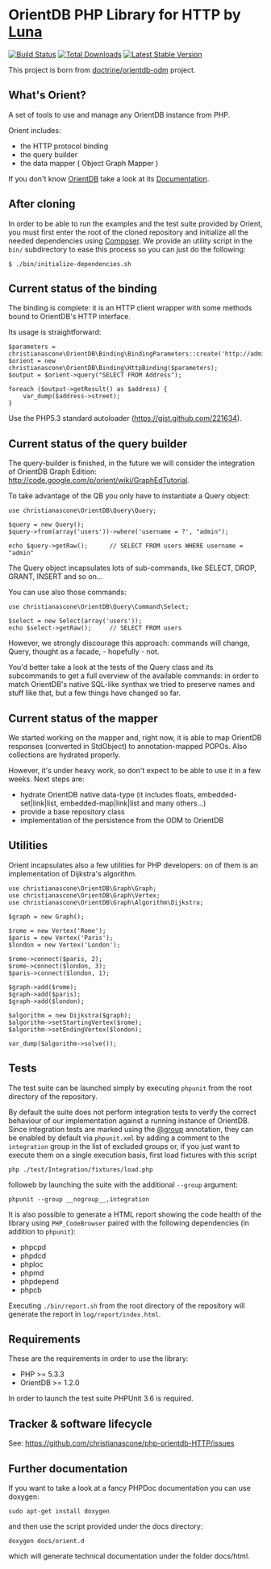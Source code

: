 # OrientDB PHP Library for HTTP by [Luna](http://www.lunaflpartner.it/)

[![Build Status](https://secure.travis-ci.org/christianascone/php-orientdb-HTTP.png?branch=master)](http://secure.travis-ci.org/christianascone/php-orientdb-HTTP)
[![Total Downloads](https://poser.pugx.org/christianascone/php-orientdb-HTTP/downloads.png)](https://packagist.org/packages/christianascone/php-orientdb-HTTP)
[![Latest Stable Version](https://poser.pugx.org/christianascone/php-orientdb-HTTP/v/stable.png)](https://packagist.org/packages/christianascone/php-orientdb-HTTP)

This project is born from [doctrine/orientdb-odm](https://github.com/doctrine/orientdb-odm) project.

## What's Orient?

A set of tools to use and manage any OrientDB instance from PHP.

Orient includes:

* the HTTP protocol binding
* the query builder
* the data mapper ( Object Graph Mapper )

If you don't know [OrientDB](http://www.orientechnologies.com/) take a look at its [Documentation](http://orientdb.com/docs/last/index.html).


## After cloning

In order to be able to run the examples and the test suite provided by Orient, you must first enter the root of
the cloned repository and initialize all the needed dependencies using [Composer](http://getcomposer.org/).
We provide an utility script in the `bin/` subdirectory to ease this process so you can just do the following:

```
$ ./bin/initialize-dependencies.sh
```


## Current status of the binding

The binding is complete: it is an HTTP client wrapper with some methods bound to OrientDB's HTTP interface.

Its usage is straightforward:

```
$parameters = christianascone\OrientDB\Binding\BindingParameters::create('http://admin:admin@127.0.0.1:2480/demo');
$orient = new christianascone\OrientDB\Binding\HttpBinding($parameters);
$output = $orient->query("SELECT FROM Address");

foreach ($output->getResult() as $address) {
    var_dump($address->street);
}
```

Use the PHP5.3 standard autoloader (https://gist.github.com/221634).


## Current status of the query builder

The query-builder is finished, in the future we will consider the integration of OrientDB
Graph Edition: http://code.google.com/p/orient/wiki/GraphEdTutorial.

To take advantage of the QB you only have to instantiate a Query object:

```
use christianascone\OrientDB\Query\Query;

$query = new Query();
$query->from(array('users'))->where('username = ?', "admin");

echo $query->getRaw();      // SELECT FROM users WHERE username = "admin"
```

The Query object incapsulates lots of sub-commands, like SELECT, DROP, GRANT, INSERT
and so on...

You can use also those commands:

```
use christianascone\OrientDB\Query\Command\Select;

$select = new Select(array('users'));
echo $select->getRaw();     // SELECT FROM users
```

However, we strongly discourage this approach: commands will change, Query, thought as a facade, - hopefully - not.

You'd better take a look at the tests of the Query class and its subcommands to get
a full overview of the available commands: in order to match OrientDB's native
SQL-like synthax we tried to preserve names and stuff like that, but a few things
have changed so far.


## Current status of the mapper

We started working on the mapper and, right now, it is able to map OrientDB responses (converted in StdObject) to annotation-mapped POPOs.
Also collections are hydrated properly.

However, it's under heavy work, so don't expect to be able to use it in a few weeks. Next steps are:

* hydrate OrientDB native data-type (it includes floats, embedded-set|link|list, embedded-map|link|list and many others...)
* provide a base repository class
* implementation of the persistence from the ODM to OrientDB


## Utilities

Orient incapsulates also a few utilities for PHP developers: on of them is an implementation of Dijkstra's algorithm.

```
use christianascone\OrientDB\Graph\Graph;
use christianascone\OrientDB\Graph\Vertex;
use christianascone\OrientDB\Graph\Algorithm\Dijkstra;

$graph = new Graph();

$rome = new Vertex('Rome');
$paris = new Vertex('Paris');
$london = new Vertex('London');

$rome->connect($paris, 2);
$rome->connect($london, 3);
$paris->connect($london, 1);

$graph->add($rome);
$graph->add($paris);
$graph->add($london);

$algorithm = new Dijkstra($graph);
$algorithm->setStartingVertex($rome);
$algorithm->setEndingVertex($london);

var_dump($algorithm->solve());
```


## Tests

The test suite can be launched simply by executing `phpunit` from the root directory of the repository.

By default the suite does not perform integration tests to verify the correct behaviour of our implementation against a running instance of OrientDB.
Since integration tests are marked using the [@group](http://www.phpunit.de/manual/current/en/appendixes.annotations.html#appendixes.annotations.group)
annotation, they can be enabled by default via `phpunit.xml` by adding a comment to the `integration` group in the list of excluded groups or,
if you just want to execute them on a single execution basis, first load fixtures with this script

```
php ./test/Integration/fixtures/load.php
```

followeb by launching the suite with the additional `--group` argument:

```
phpunit --group __nogroup__,integration
```

It is also possible to generate a HTML report showing the code health of the library using `PHP_CodeBrowser` paired with the following dependencies
(in addition to `phpunit`):

* phpcpd
* phpdcd
* phploc
* phpmd
* phpdepend
* phpcb

Executing `./bin/report.sh` from the root directory of the repository will generate the report in `log/report/index.html`.


## Requirements

These are the requirements in order to use the library:

* PHP >= 5.3.3
* OrientDB >= 1.2.0

In order to launch the test suite PHPUnit 3.6 is required.


## Tracker & software lifecycle

See: https://github.com/christianascone/php-orientdb-HTTP/issues


## Further documentation

If you want to take a look at a fancy PHPDoc documentation you can use doxygen:

```
sudo apt-get install doxygen
```

and then use the script provided under the docs directory:

```
doxygen docs/orient.d
```

which will generate technical documentation under the folder docs/html.
